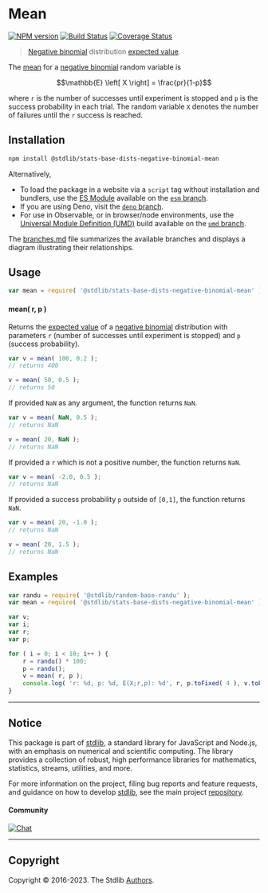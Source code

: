 <!--

@license Apache-2.0

Copyright (c) 2018 The Stdlib Authors.

Licensed under the Apache License, Version 2.0 (the "License");
you may not use this file except in compliance with the License.
You may obtain a copy of the License at

   http://www.apache.org/licenses/LICENSE-2.0

Unless required by applicable law or agreed to in writing, software
distributed under the License is distributed on an "AS IS" BASIS,
WITHOUT WARRANTIES OR CONDITIONS OF ANY KIND, either express or implied.
See the License for the specific language governing permissions and
limitations under the License.

-->

# Mean

[![NPM version][npm-image]][npm-url] [![Build Status][test-image]][test-url] [![Coverage Status][coverage-image]][coverage-url] <!-- [![dependencies][dependencies-image]][dependencies-url] -->

> [Negative binomial][negative-binomial-distribution] distribution [expected value][expected-value].

<!-- Section to include introductory text. Make sure to keep an empty line after the intro `section` element and another before the `/section` close. -->

<section class="intro">

The [mean][expected-value] for a [negative binomial][negative-binomial-distribution] random variable is

<!-- <equation class="equation" label="eq:negative_binomial_mean" align="center" raw="\mathbb{E} \left[ X \right] = \frac{pr}{1-p}" alt="Mean for a negative binomial distribution."> -->

```math
\mathbb{E} \left[ X \right] = \frac{pr}{1-p}
```

<!-- <div class="equation" align="center" data-raw-text="\mathbb{E} \left[ X \right] = \frac{pr}{1-p}" data-equation="eq:negative_binomial_mean">
    <img src="https://cdn.jsdelivr.net/gh/stdlib-js/stdlib@51534079fef45e990850102147e8945fb023d1d0/lib/node_modules/@stdlib/stats/base/dists/negative-binomial/mean/docs/img/equation_negative_binomial_mean.svg" alt="Mean for a negative binomial distribution.">
    <br>
</div> -->

<!-- </equation> -->

where `r` is the number of successes until experiment is stopped and `p` is the success probability in each trial. The random variable `X` denotes the number of failures until the `r` success is reached. 

</section>

<!-- /.intro -->

<!-- Package usage documentation. -->

<section class="installation">

## Installation

```bash
npm install @stdlib/stats-base-dists-negative-binomial-mean
```

Alternatively,

-   To load the package in a website via a `script` tag without installation and bundlers, use the [ES Module][es-module] available on the [`esm` branch][esm-url].
-   If you are using Deno, visit the [`deno` branch][deno-url].
-   For use in Observable, or in browser/node environments, use the [Universal Module Definition (UMD)][umd] build available on the [`umd` branch][umd-url].

The [branches.md][branches-url] file summarizes the available branches and displays a diagram illustrating their relationships.

</section>

<section class="usage">

## Usage

```javascript
var mean = require( '@stdlib/stats-base-dists-negative-binomial-mean' );
```

#### mean( r, p )

Returns the [expected value][expected-value] of a [negative binomial][negative-binomial-distribution] distribution with parameters `r` (number of successes until experiment is stopped) and `p` (success probability).

```javascript
var v = mean( 100, 0.2 );
// returns 400

v = mean( 50, 0.5 );
// returns 50
```

If provided `NaN` as any argument, the function returns `NaN`.

```javascript
var v = mean( NaN, 0.5 );
// returns NaN

v = mean( 20, NaN );
// returns NaN
```

If provided a `r` which is not a positive number, the function returns `NaN`.

```javascript
var v = mean( -2.0, 0.5 );
// returns NaN
```

If provided a success probability `p` outside of `[0,1]`, the function returns `NaN`.

```javascript
var v = mean( 20, -1.0 );
// returns NaN

v = mean( 20, 1.5 );
// returns NaN
```

</section>

<!-- /.usage -->

<!-- Package usage notes. Make sure to keep an empty line after the `section` element and another before the `/section` close. -->

<section class="notes">

</section>

<!-- /.notes -->

<!-- Package usage examples. -->

<section class="examples">

## Examples

<!-- eslint no-undef: "error" -->

```javascript
var randu = require( '@stdlib/random-base-randu' );
var mean = require( '@stdlib/stats-base-dists-negative-binomial-mean' );

var v;
var i;
var r;
var p;

for ( i = 0; i < 10; i++ ) {
    r = randu() * 100;
    p = randu();
    v = mean( r, p );
    console.log( 'r: %d, p: %d, E(X;r,p): %d', r, p.toFixed( 4 ), v.toFixed( 4 ) );
}
```

</section>

<!-- /.examples -->

<!-- Section to include cited references. If references are included, add a horizontal rule *before* the section. Make sure to keep an empty line after the `section` element and another before the `/section` close. -->

<section class="references">

</section>

<!-- /.references -->

<!-- Section for related `stdlib` packages. Do not manually edit this section, as it is automatically populated. -->

<section class="related">

</section>

<!-- /.related -->

<!-- Section for all links. Make sure to keep an empty line after the `section` element and another before the `/section` close. -->


<section class="main-repo" >

* * *

## Notice

This package is part of [stdlib][stdlib], a standard library for JavaScript and Node.js, with an emphasis on numerical and scientific computing. The library provides a collection of robust, high performance libraries for mathematics, statistics, streams, utilities, and more.

For more information on the project, filing bug reports and feature requests, and guidance on how to develop [stdlib][stdlib], see the main project [repository][stdlib].

#### Community

[![Chat][chat-image]][chat-url]

---

## Copyright

Copyright &copy; 2016-2023. The Stdlib [Authors][stdlib-authors].

</section>

<!-- /.stdlib -->

<!-- Section for all links. Make sure to keep an empty line after the `section` element and another before the `/section` close. -->

<section class="links">

[npm-image]: http://img.shields.io/npm/v/@stdlib/stats-base-dists-negative-binomial-mean.svg
[npm-url]: https://npmjs.org/package/@stdlib/stats-base-dists-negative-binomial-mean

[test-image]: https://github.com/stdlib-js/stats-base-dists-negative-binomial-mean/actions/workflows/test.yml/badge.svg?branch=main
[test-url]: https://github.com/stdlib-js/stats-base-dists-negative-binomial-mean/actions/workflows/test.yml?query=branch:main

[coverage-image]: https://img.shields.io/codecov/c/github/stdlib-js/stats-base-dists-negative-binomial-mean/main.svg
[coverage-url]: https://codecov.io/github/stdlib-js/stats-base-dists-negative-binomial-mean?branch=main

<!--

[dependencies-image]: https://img.shields.io/david/stdlib-js/stats-base-dists-negative-binomial-mean.svg
[dependencies-url]: https://david-dm.org/stdlib-js/stats-base-dists-negative-binomial-mean/main

-->

[chat-image]: https://img.shields.io/gitter/room/stdlib-js/stdlib.svg
[chat-url]: https://app.gitter.im/#/room/#stdlib-js_stdlib:gitter.im

[stdlib]: https://github.com/stdlib-js/stdlib

[stdlib-authors]: https://github.com/stdlib-js/stdlib/graphs/contributors

[umd]: https://github.com/umdjs/umd
[es-module]: https://developer.mozilla.org/en-US/docs/Web/JavaScript/Guide/Modules

[deno-url]: https://github.com/stdlib-js/stats-base-dists-negative-binomial-mean/tree/deno
[umd-url]: https://github.com/stdlib-js/stats-base-dists-negative-binomial-mean/tree/umd
[esm-url]: https://github.com/stdlib-js/stats-base-dists-negative-binomial-mean/tree/esm
[branches-url]: https://github.com/stdlib-js/stats-base-dists-negative-binomial-mean/blob/main/branches.md

[negative-binomial-distribution]: https://en.wikipedia.org/wiki/Negative_binomial_distribution

[expected-value]: https://en.wikipedia.org/wiki/Expected_value

</section>

<!-- /.links -->
